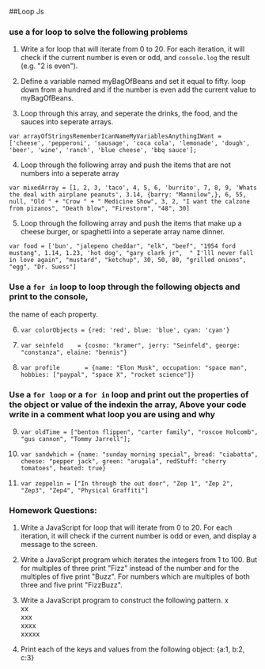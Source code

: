 ##Loop Js

### use a for loop to solve the following problems

1.  Write a for loop that will iterate from 0 to 20.
For each iteration, it will check if the current
number is even or odd,
and `console.log` the result (e.g. "2 is even").

2.  Define a variable named myBagOfBeans and set it equal to fifty.
loop down from a hundred and if the number is even add the current value to myBagOfBeans.

3.  Loop through this array, and seperate the drinks, the food, and the sauces into seperate arrays.

`var arrayOfStringsRememberIcanNameMyVariablesAnythingIWant =
    ['cheese', 'pepperoni', 'sausage', 'coca cola', 'lemonade', 'dough', 'beer', 'wine', 'ranch', 'blue cheese', 'bbq sauce'];`

4.  Loop through the following array and push the items that are not numbers
into a seperate array

`var mixedArray = [1, 2, 3, 'taco', 4, 5, 6, 'burrito', 7, 8, 9, 'Whats the deal with airplane peanuts', 3.14, {barry: "Mannilow",}, 6, 55, null, "Old " + "Crow " + " Medicine Show", 3, 2, "I want the calzone from pizanos", "Death blow", "Firestorm", "48", 30]`

5.  Loop through the following array and push the items that make up a cheese burger,
or spaghetti into a seperate array name dinner.

`var food = ['bun', "jalepeno cheddar", "elk", "beef", "1954 ford mustang", 1.14, 1.23, 'hot dog', "gary clark jr",  " I'lll never fall in love again", "mustard", "ketchup", 30, 50, 80, "grilled onions", "egg", "Dr. Suess"]`

### Use a `for in` loop to loop through the following objects and print to the console,
the name of each property.

6.  `var colorObjects = {red: 'red', blue: 'blue', cyan: 'cyan'}`

7.  `var seinfeld    = {cosmo: "kramer", jerry: "Seinfeld", george: "constanza", elaine: "bennis"}`

8.  `var profile       = {name: "Elon Musk", occupation: "space man", hobbies: ["paypal", "space X", "rocket science"]}`



### Use a `for loop` or a `for in` loop and print out the properties of the object or value of the indexin the array,  Above your code write in a comment what loop you are using and why


9.  `var oldTime = ["benton flippen", "carter family", "roscoe Holcomb", "gus cannon", "Tommy Jarrell"];`

10. `var sandwhich = {name: "sunday morning special", bread: "ciabatta", cheese: "pepper jack", green: "arugala", redStuff: "cherry tomatoes", heated: true}`

11. `var zeppelin = ["In through the out door", "Zep 1", "Zep 2", "Zep3", "Zep4", "Physical Graffiti"]`

### Homework Questions:

1. Write a JavaScript for loop that will iterate from 0 to 20. For each iteration, it will check if the current number is odd or even, and display a message to the screen.


3. Write a JavaScript program which iterates the integers from 1 to 100. But for multiples of three print "Fizz" instead of the number and for the multiples of five print "Buzz". For numbers which are multiples of both three and five print "FizzBuzz".

4. Write a JavaScript program to construct the following pattern.
	x  
	xx  
	xxx  
	xxxx  
	xxxxx

5. Print each of the keys and values from the following object: {a:1, b:2, c:3}
